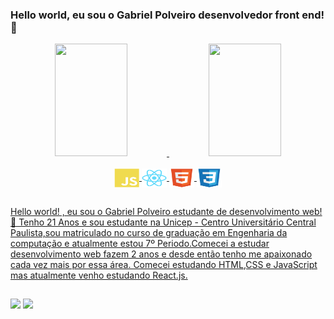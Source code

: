 ### Hello world, eu sou o Gabriel Polveiro desenvolvedor front end!👋

<div align="center">
  <a href="https://github.com/rafaballerini">
  <img height="180em" width="48%" src="https://github-readme-stats.vercel.app/api?username=GaPolveiro02&show_icons=true&theme=algolia&include_all_commits=true&count_private=true"/>
  <img height="180em" width="48%" src="https://github-readme-stats.vercel.app/api/top-langs/?username=GaPolveiro02&layout=compact&langs_count=7&theme=algolia"/>
</div>

<div align="center" style="display: inline_block"><br>
  <img align="center" alt="Rafa-Js" height="30" width="40" src="https://raw.githubusercontent.com/devicons/devicon/master/icons/javascript/javascript-plain.svg">
  <img align="center" alt="Rafa-React" height="30" width="40" src="https://raw.githubusercontent.com/devicons/devicon/master/icons/react/react-original.svg">
  <img align="center" alt="Rafa-HTML" height="30" width="40" src="https://raw.githubusercontent.com/devicons/devicon/master/icons/html5/html5-original.svg">
  <img align="center" alt="Rafa-CSS" height="30" width="40" src="https://raw.githubusercontent.com/devicons/devicon/master/icons/css3/css3-original.svg">
</div>

##

<div>
     Hello world! , eu sou o Gabriel Polveiro estudante de desenvolvimento web!👋
     Tenho 21 Anos e sou estudante na Unicep - Centro Universitário Central Paulista,sou matriculado no curso de graduação em 
     Engenharia da computação e atualmente estou 7º Periodo.Comecei a estudar desenvolvimento web fazem 2 anos e desde então 
     tenho me apaixonado cada vez mais por essa área.
     Comecei estudando HTML,CSS e JavaScript mas atualmente venho estudando React.js.
</div>

## 

<div> 
  <a href = "mailto:gabrielpolveiro12@gmail.com"><img src="https://img.shields.io/badge/-Gmail-%23333?style=for-the-badge&logo=gmail&logoColor=white" target="_blank"></a>
  <a href="https://www.linkedin.com/in/gabriel-polveiro/" target="_blank"><img src="https://img.shields.io/badge/-LinkedIn-%230077B5?style=for-the-badge&logo=linkedin&logoColor=white" target="_blank"></a> 
</div>


